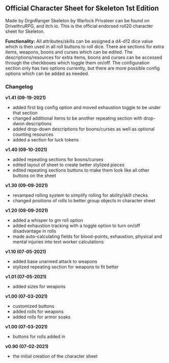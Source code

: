 ## Official Character Sheet for Skeleton 1st Edition 
Made by DrgnRanger
Skeleton by Warlock Privateer can be found on DrivethruRPG, and itch.io. 
This is the official endorsed roll20 character sheet for Skeleton. 

**Functionality:**
All attributes/skills can be assigned a d4-d12 dice value which is then used in all roll buttons to roll dice.
There are sections for extra items, weapons, boons and curses which can be edited. 
The descriptions/resources for extra items, boons and curses can be accessed through the checkboxes which toggle them on/off.
The configuration section only has two options currently, but there are more possible config options which can be added as needed. 

### Changelog
**v1.41 (09-19-2021)**
* added first big config option and moved exhaustion toggle to be under that section
* changed additional items to be another repeating section with drop-dwon descriptions
* added drop-down descriptions for boons/curses as well as optional counting resources
* added a section for luck tokens

**v1.40 (09-10-2021)**
* added repeating sections for boons/curses
* edited layout of sheet to create better stylized pieces
* edited repeating sections buttons to make them look like all other buttons on the sheet

**v1.30 (09-09-2021)**
* revamped rolling system to simplify rolling for ability/skill checks
* changed positions of rolls to better group objects in character sheet

**v1.20 (09-09-2021)**
* added a whisper to gm roll option
* added exhaustion tracking with a toggle option to turn on/off disadvantage in rolls
* made auto-calculating fields for blood-points, exhaustion, physical and mental injuries into text worker calculations

**v1.10 (07-05-2021)**
* added base unarmed attack to weapons
* stylized repeating section for weapons to fit better

**v1.01 (07-05-2021)**
* added sizes for weapons

**v1.00 (07-03-2021)**
* customized buttons
* added rolls for weapons
* added rolls for armor soaks

**v1.00 (07-03-2021)**
* buttons for rolls added in

**v0.90 (07-02-2021)**
* the initial creation of the character sheet
